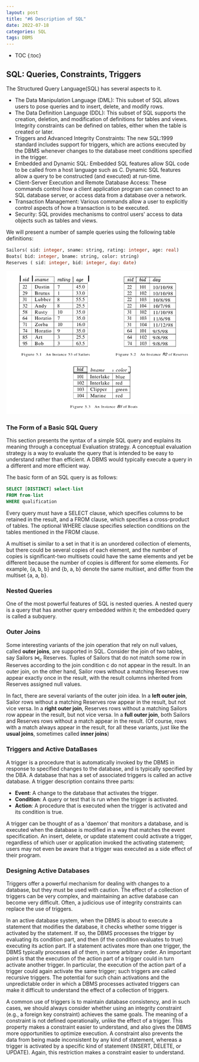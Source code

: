 ```yaml
---
layout: post
title: "#6 Description of SQL"
date: 2022-07-18
categories: SQL
tags: DBMS
---
```


* TOC
{:toc}

## SQL: Queries, Constraints, Triggers

The Structured Query Language(SQL) has several aspects to it.

* The Data Manipulation Language (DML): This subset of SQL allows users to pose queries and to insert, delete, and modify rows.
* The Data Definition Language (DDL): This subset of SQL supports the creation, deletion, and modification of definitions for tables and views. Integrity constraints can be defined on tables, either when the table is created or later.
* Triggers and Advanced Integrity Constraints: The new SQL:1999 standard includes support for triggers, which are actions executed by the DBMS whenever changes to the database meet conditions specified in the trigger.
* Embedded and Dynamic SQL: Embedded SQL features allow SQL code to be called from a host language such as C. Dynamic SQL features allow a query to be constructed (and executed) at run-time.
* Client-Server Execution and Remote Database Access: These commands control how a client application program can connect to an SQL database server, or access data from a database over a network.
* Transaction Management: Various commands allow a user to explicitly control aspects of how a transaction is to be executed.
* Security: SQL provides mechanisms to control users' access to data objects such as tables and views.

We will present a number of sample queries using the following table definitions:

```sql
Sailors( sid: integer, sname: string, rating: integer, age: real)
Boats( bid: integer, bname: string, color: string)
Reserves ( sid: integer, bid: integer, day: date)
```

![figure 5.1](https://github.com/SaltyFish123/SaltyFish123.github.io/blob/master/assets/images/SQL/figure_5_1.png?raw=true)

### The Form of a Basic SQL Query

This section presents the syntax of a simple SQL query and explains its meaning through a conceptual Evaluation strategy. A conceptual evaluation strategy is a way to evaluate the query that is intended to be easy to understand rather than efficient. A DBMS would typically execute a query in a different and more efficient way.

The basic form of an SQL query is as follows:

```sql
SELECT [DISTINCT] select-list
FROM from-list
WHERE qualification
```

Every query must have a SELECT clause, which specifies columns to be retained in the result, and a FROM clause, which specifies a cross-product of tables. The optional WHERE clause specifies selection conditions on the tables mentioned in the FROM clause.

A multiset is similar to a set in that it is an unordered collection of elements, but there could be several copies of each element, and the number of copies is significant-two multisets could have the same elements and yet be different because the number of copies is different for some elements. For example, {a, b, b} and {b, a, b} denote the same multiset, and differ from the multiset {a, a, b}.

### Nested Queries

One of the most powerful features of SQL is nested queries. A nested query is a query that has another query embedded within it; the embedded query is called a subquery.

### Outer Joins

Some interesting variants of the join operation that rely on null values, called **outer joins**, are supported in SQL. Consider the join of two tables, say Sailors $\bowtie_c$ Reserves. Tuples of Sailors that do not match some row in Reserves according to the join condition c do not appear in the result. In an outer join, on the other hand, Sailor rows without a matching Reserves row appear exactly once in the result, with the result columns inherited from Reserves assigned null values.

In fact, there are several variants of the outer join idea. In a **left outer join**, Sailor rows without a matching Reserves row appear in the result, but not vice versa. In a **right outer join**, Reserves rows without a matching Sailors row appear in the result, but not vice versa. In a **full outer join**, both Sailors and Reserves rows without a match appear in the result. (Of course, rows with a match always appear in the result, for all these variants, just like the **usual joins**, sometimes called **inner joins**)

### Triggers and Active DataBases

A trigger is a procedure that is automatically invoked by the DBMS in response to specified changes to the database, and is typically specified by the DBA. A database that has a set of associated triggers is called an active database. A trigger description contains three parts:

* **Event**: A change to the database that activates the trigger.
* **Condition**: A query or test that is run when the trigger is activated.
* **Action**: A procedure that is executed when the trigger is activated and its condition is true.

A trigger can be thought of as a 'daemon' that monitors a database, and is executed when the database is modified in a way that matches the event specification. An insert, delete, or update statement could activate a trigger, regardless of which user or application invoked the activating statement; users may not even be aware that a trigger was executed as a side effect of their program.

### Designing Active Databases

Triggers offer a powerful mechanism for dealing with changes to a database, but they must be used with caution. The effect of a collection of triggers can be very complex, and maintaining an active database can become very difficult. Often, a judicious use of integrity constraints can replace the use of triggers.

In an active database system, when the DBMS is about to execute a statement that modifies the database, it checks whether some trigger is activated by the statement. If so, the DBMS processes the trigger by evaluating its condition part, and then (if the condition evaluates to true) executing its action part. If a statement activates more than one trigger, the DBMS typically processes all of them, in some arbitrary order. An important point is that the execution of the action part of a trigger could in turn activate another trigger. In particular, the execution of the action part of a trigger could again activate the same trigger; such triggers are called recursive triggers. The potential for such chain activations and the unpredictable order in which a DBMS processes activated triggers can make it difficult to understand the effect of a collection of triggers.

A common use of triggers is to maintain database consistency, and in such cases, we should always consider whether using an integrity constraint (e.g., a foreign key constraint) achieves the same goals. The meaning of a constraint is not defined operationally, unlike the effect of a trigger. This property makes a constraint easier to understand, and also gives the DBMS more opportunities to optimize execution. A constraint also prevents the data from being made inconsistent by any kind of statement, whereas a trigger is activated by a specific kind of statement (INSERT, DELETE, or UPDATE). Again, this restriction makes a constraint easier to understand.
